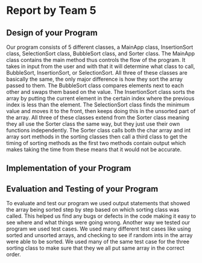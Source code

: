 # Report by Team 5

## Design of your Program
Our program consists of 5 different classes, a MainApp class, InsertionSort class, SelectionSort class, BubbleSort class, and Sorter class. The MainApp class contains the main method thus controls the flow of the program. It takes in input from the user and with that it will determine what class to call, BubbleSort, InsertionSort, or SelectionSort. All three of these classes are basically the same, the only major difference is how they sort the array passed to them. The BubbleSort class compares elements next to each other and swaps them based on the value. The InsertionSort class sorts the array by putting the current element in the certain index where the previous index is less than the element. The SelectionSort class finds the minimum value and moves it to the front, then keeps doing this in the unsorted part of the array. All three of these classes extend from the Sorter class meaning they all use the Sorter class the same way, but they just use their own functions independently. The Sorter class calls both the char array and int array sort methods in the sorting classes then call a third class to get the timing of sorting methods as the first two methods contain output which makes taking the time from these means that it would not be accurate.

## Implementation of your Program


## Evaluation and Testing of your Program
To evaluate and test our program we used output statements that showed the array being sorted step by step based on which sorting class was called. This helped us find any bugs or defects in the code making it easy to see where and what things were going wrong. Another way we tested our program we used test cases. We used many different test cases like using sorted and unsorted arrays, and checking to see if random ints in the array were able to be sorted. We used many of the same test case for the three sorting class to make sure that they we all put same array in the correct order.
